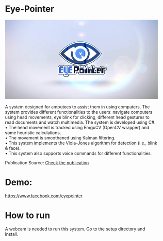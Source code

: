 # Eye-Pointer
![](image.jpg?raw=true)

A system designed for amputees to assist them in using computers. The system provides different functionalities to the users: navigate computers using head movements, eye blink for clicking, different head gestures to read documents and watch multimedia. The system is developed using C#.<br/> 
• The head movement is tracked using EmguCV (OpenCV wrapper) and some heuristic calculations.<br/>
• The movement is smoothened using Kalman filtering. <br/>
• This system implements the Viola-Jones algorithm for detection (i.e., blink & face).<br/>
• This system also supports voice commands for different functionalities.<br/>

Publication Source: [Check the publication](https://ieeexplore.ieee.org/abstract/document/9127271)

# Demo:
https://www.facebook.com/eyepointer

# How to run
A webcam is needed to run this system. Go to the setup directory and install. 


